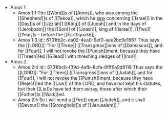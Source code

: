 - Amos 1
	- Amos 1:1
	  The [[Word]]s of [[Amos]], who was among the [[Shepherd]]s of [[Tekoa]], which he [saw]([[See]]) concerning [[Israel]] in the [[Day]]s of [[Uzziah]] [[King]] of [[Judah]] and in the days of [[Jeroboam]] the [[Son]] of [[Joash]], king of [[Israel]], [[Two]] [[Year]]s - before the [[Earthquake]].
	- Amos 1:3
	  id:: 6731fb2c-da02-4ea0-9ef0-aee2bc9e1667
	  Thus says the [[LORD]]:
	  "For [[Three]] [[Transgress]]ions of [[Damascus]], 
	  and for [[Four]], I will not revoke the [[Punish]]ment,
	  because they have [[Thresh]]ed [[Gilead]] 
	  with threshing sledges of [[Iron]].
- Amos 2
	- Amos 2:4
	  id:: 6731fbcb-f39d-4afb-8cfa-8fff9a9d9118
	  Thus says the [[LORD]]:
	  "For [[Three]] [[Transgress]]ions of [[Judah]],
	  and for [[Four]], I will not revoke the [[Punish]]ment,
	  because they have [[Reject]]ed the [[Law]] of the LORD,
	  and have not kept his statutes,
	  but their [[Lie]]s have led them astray,
	  those after which their [[Father]]s [[Walk]]ed.
	- Amos 2:5
	  So [I]([[LORD]]) will send a [[Fire]] upon [[Judah]], 
	  and it shall [[Devour]] the [[Stronghold]]s of [[Jerusalem]]."